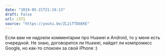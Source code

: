 ```yaml
---
date: "2019-05-21T21:19:13"
draft: False
url: /371
source: "https://youtu.be/ZL2iTTDbEKE"
---
```


Если вам не надоели комментарии про Huawei и Android, то у меня есть очередной. Не знаю, договорится ли Huawei, найдет ли компромисс Google, но как-то спокоен за свой iPhone :)
